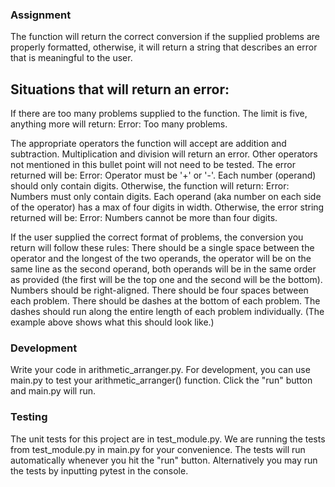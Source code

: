 ### Assignment

The function will return the correct conversion if the supplied problems are properly formatted, otherwise, it will
return a string that describes an error that is meaningful to the user.

## Situations that will return an error:
If there are too many problems supplied to the function.
The limit is five, anything more will return: Error: Too many problems.

The appropriate operators the function will accept are addition and subtraction.
Multiplication and division will return an error.
Other operators not mentioned in this bullet point will not need to be tested. 
The error returned will be: Error: Operator must be '+' or '-'.
Each number (operand) should only contain digits. 
Otherwise, the function will return: Error: Numbers must only contain digits.
Each operand (aka number on each side of the operator) has a max of four digits in width.
Otherwise, the error string returned will be: Error: Numbers cannot be more than four digits.

If the user supplied the correct format of problems, the conversion you return will follow these rules:
There should be a single space between the operator and the longest of the two operands, the operator will be on the
same line as the second operand, both operands will be in the same order as provided (the first will be the top one and
the second will be the bottom).
Numbers should be right-aligned.
There should be four spaces between each problem.
There should be dashes at the bottom of each problem. The dashes should run along the entire length of each problem
individually. (The example above shows what this should look like.)


### Development
Write your code in arithmetic_arranger.py. For development, you can use main.py to test your arithmetic_arranger()
function. Click the "run" button and main.py will run.

### Testing
The unit tests for this project are in test_module.py. We are running the tests from test_module.py in main.py for your
convenience. The tests will run automatically whenever you hit the "run" button. Alternatively you may run the tests by
inputting pytest in the console.
